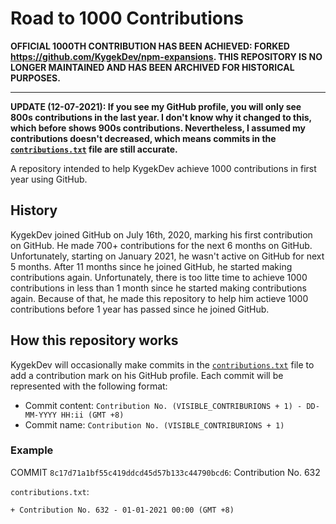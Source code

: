 # Road to 1000 Contributions

**OFFICIAL 1000TH CONTRIBUTION HAS BEEN ACHIEVED: FORKED https://github.com/KygekDev/npm-expansions. THIS REPOSITORY IS NO LONGER MAINTAINED AND HAS BEEN ARCHIVED FOR HISTORICAL PURPOSES.**

---

**UPDATE (12-07-2021): If you see my GitHub profile, you will only see 800s contributions in the last year. I don't know why it changed to this, which before shows 900s contributions. Nevertheless, I assumed my contributions doesn't decreased, which means commits in the [`contributions.txt`](/contributions.txt) file are still accurate.**

A repository intended to help KygekDev achieve 1000 contributions in first year using GitHub.

## History

KygekDev joined GitHub on July 16th, 2020, marking his first contribution on GitHub. He made 700+ contributions for the next 6 months on GitHub. Unfortunately, starting on January 2021, he wasn't active on GitHub for next 5 months. After 11 months since he joined GitHub, he started making contributions again. Unfortunately, there is too litte time to achieve 1000 contributions in less than 1 month since he started making contributions again. Because of that, he made this repository to help him actieve 1000 contributions before 1 year has passed since he joined GitHub.

## How this repository works

KygekDev will occasionally make commits in the [`contributions.txt`](/contributions.txt) file to add a contribution mark on his GitHub profile. Each commit will be represented with the following format:

- Commit content: `Contribution No. (VISIBLE_CONTRIBURIONS + 1) - DD-MM-YYYY HH:ii (GMT +8)`
- Commit name: `Contribution No. (VISIBLE_CONTRIBURIONS + 1)`

### Example

COMMIT `8c17d71a1bf55c419ddcd45d57b133c44790bcd6`: Contribution No. 632

`contributions.txt`:
```
+ Contribution No. 632 - 01-01-2021 00:00 (GMT +8)
```
